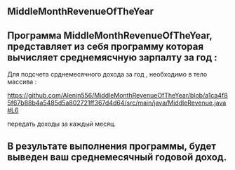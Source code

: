 ## MiddleMonthRevenueOfTheYear

## Программа MiddleMonthRevenueOfTheYear, представляет из себя программу которая вычисляет среднемясчную зарпалту за год : 

Для подсчета срднемесячного дохода за год , необходимо в тело массива :

https://github.com/Alenin556/MiddleMonthRevenueOfTheYear/blob/a1ca4f85f67b88b4a5485d5a802721ff367d4d64/src/main/java/MiddleRevenue.java#L6

передать доходы за каждый месяц.

## В результате выполнения программы, будет выведен ваш среднемесячный годовой доход.
